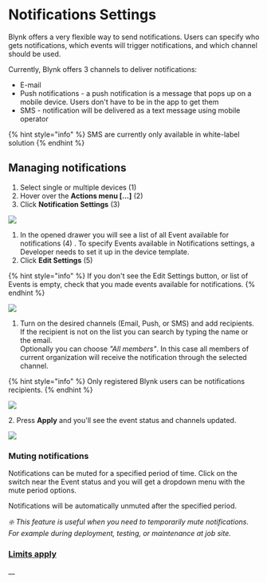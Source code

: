# Notifications Settings

Blynk offers a very flexible way to send notifications. Users can specify who gets notifications, which events will trigger notifications, and which channel should be used.

Currently, Blynk offers 3 channels to deliver notifications:

* E-mail
* Push notifications - a push notification is a message that pops up on a mobile device. Users don't have to be in the app to get them
* SMS - notification will be delivered as a text message using mobile operator

{% hint style="info" %}
SMS are currently only available in white-label solution
{% endhint %}

## Managing notifications

1. Select single or multiple devices (1)
2. Hover over the **Actions menu \[...]** (2)
3. Click **Notification Settings** (3)

![](https://user-images.githubusercontent.com/72824404/120806266-4ffcfc00-c54f-11eb-9cc0-d0c53cf7efcf.png)

1. In the opened drawer you will see a list of all Event available for notifications (4) . To specify Events available in Notifications settings, a Developer needs to set it up in the device template.
2. Click **Edit Settings** (5)

{% hint style="info" %}
If you don't see the Edit Settings button, or list of Events is empty, check that you made events available for notifications.
{% endhint %}

![](https://user-images.githubusercontent.com/72824404/120807574-c6e6c480-c550-11eb-8965-6a979c147122.png)

1. Turn on the desired channels (Email, Push, or SMS) and add recipients. If the recipient is not on the list you can search by typing the name or the email.\
   Optionally you can choose _"All members"_. In this case all members of current organization will receive the notification through the selected channel.

{% hint style="info" %}
Only registered Blynk users can be notifications recipients.
{% endhint %}

![](https://user-images.githubusercontent.com/72824404/120807610-cfd79600-c550-11eb-82ea-969884f21cf9.png)

2\. Press **Apply** and you'll see the event status and channels updated.

![](https://user-images.githubusercontent.com/72824404/120807644-d8c86780-c550-11eb-927c-d73b24a638a7.png)

### Muting notifications

Notifications can be muted for a specified period of time. Click on the switch near the Event status and you will get a dropdown menu with the mute period options.

Notifications will be automatically unmuted after the specified period.

_❇️ This feature is useful when you need to temporarily mute notifications. For example during deployment, testing, or maintenance at job site._

### [Limits apply](https://docs.blynk.io/en/blynk.console/limits#hardware)

\_\_
